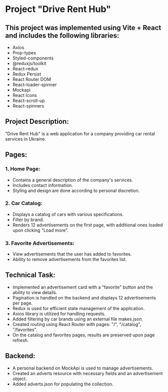 # Project "Drive Rent Hub"
## This project was implemented using Vite + React and includes the following libraries:
- Axios
- Prop-types
- Styled-components
- @reduxjs/toolkit
- React-redux
- Redux Persist
- React Router DOM
- React-loader-spinner
- Mockapi
- React Icons
- React-scroll-up
- React-spinners

## Project Description:
"Drive Rent Hub" is a web application for a company providing car rental services in Ukraine.
## Pages:
### **1. Home Page:**
- Contains a general description of the company's services.
- Includes contact information.
- Styling and design are done according to personal discretion.
### **2. Car Catalog:**
- Displays a catalog of cars with various specifications.
- Filter by brand.
- Renders 12 advertisements on the first page, with additional ones loaded upon clicking "Load more".
### **3. Favorite Advertisements:**
- View advertisements that the user has added to favorites.
- Ability to remove advertisements from the favorites list.
## Technical Task:
- Implemented an advertisement card with a "favorite" button and the ability to view details.
- Pagination is handled on the backend and displays 12 advertisements per page.
- Redux is used for efficient state management of the application.
- Axios library is utilized for handling requests.
- Added filtering by car brands using an external file makes.json.
- Created routing using React Router with pages: "/", "/catalog", "/favorites".
- On the catalog and favorites pages, results are preserved upon page refresh.
## Backend:
- A personal backend on MockApi is used to manage advertisements.
- Created an adverts resource with necessary fields and an advertisement object.
- Added adverts.json for populating the collection.
